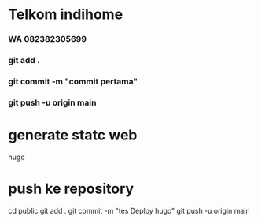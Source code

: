 # Telkom indihome
### WA 082382305699

### git add .
### git commit -m "commit pertama"
### git push -u origin main

# generate statc web
hugo

# push ke repository
cd public
git add .
git commit -m "tes Deploy hugo"
git push -u origin main
